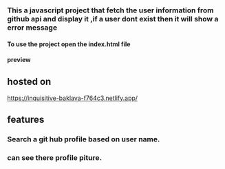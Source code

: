 ### This a javascript project that fetch the user information from github api and display it ,if a user dont exist then it will show a error message
#### To use the project open the index.html file

#### preview

## hosted on 
https://inquisitive-baklava-f764c3.netlify.app/

## features 
### Search a git hub profile based on user name.
### can see there profile piture.
